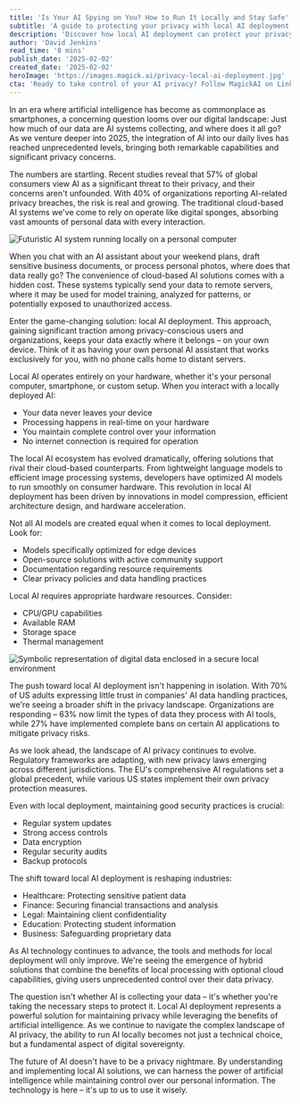 ```yaml
---
title: 'Is Your AI Spying on You? How to Run It Locally and Stay Safe'
subtitle: 'A guide to protecting your privacy with local AI deployment'
description: 'Discover how local AI deployment can protect your privacy while maintaining the benefits of artificial intelligence. Learn about the risks of cloud-based AI systems and practical steps to implement secure local AI solutions.'
author: 'David Jenkins'
read_time: '8 mins'
publish_date: '2025-02-02'
created_date: '2025-02-02'
heroImage: 'https://images.magick.ai/privacy-local-ai-deployment.jpg'
cta: 'Ready to take control of your AI privacy? Follow MagickAI on LinkedIn for the latest insights, tips, and updates on secure local AI deployment strategies.'
---
```


In an era where artificial intelligence has become as commonplace as smartphones, a concerning question looms over our digital landscape: Just how much of our data are AI systems collecting, and where does it all go? As we venture deeper into 2025, the integration of AI into our daily lives has reached unprecedented levels, bringing both remarkable capabilities and significant privacy concerns.

The numbers are startling. Recent studies reveal that 57% of global consumers view AI as a significant threat to their privacy, and their concerns aren't unfounded. With 40% of organizations reporting AI-related privacy breaches, the risk is real and growing. The traditional cloud-based AI systems we've come to rely on operate like digital sponges, absorbing vast amounts of personal data with every interaction.

![Futuristic AI system running locally on a personal computer](https://i.magick.ai/PIXE/1738503383824_magick_img.webp)

When you chat with an AI assistant about your weekend plans, draft sensitive business documents, or process personal photos, where does that data really go? The convenience of cloud-based AI solutions comes with a hidden cost. These systems typically send your data to remote servers, where it may be used for model training, analyzed for patterns, or potentially exposed to unauthorized access.

Enter the game-changing solution: local AI deployment. This approach, gaining significant traction among privacy-conscious users and organizations, keeps your data exactly where it belongs – on your own device. Think of it as having your own personal AI assistant that works exclusively for you, with no phone calls home to distant servers.

Local AI operates entirely on your hardware, whether it's your personal computer, smartphone, or custom setup. When you interact with a locally deployed AI:
- Your data never leaves your device
- Processing happens in real-time on your hardware
- You maintain complete control over your information
- No internet connection is required for operation

The local AI ecosystem has evolved dramatically, offering solutions that rival their cloud-based counterparts. From lightweight language models to efficient image processing systems, developers have optimized AI models to run smoothly on consumer hardware. This revolution in local AI deployment has been driven by innovations in model compression, efficient architecture design, and hardware acceleration.

Not all AI models are created equal when it comes to local deployment. Look for:
- Models specifically optimized for edge devices
- Open-source solutions with active community support
- Documentation regarding resource requirements
- Clear privacy policies and data handling practices

Local AI requires appropriate hardware resources. Consider:
- CPU/GPU capabilities
- Available RAM
- Storage space
- Thermal management

![Symbolic representation of digital data enclosed in a secure local environment](https://i.magick.ai/PIXE/1738503383827_magick_img.webp)

The push toward local AI deployment isn't happening in isolation. With 70% of US adults expressing little trust in companies' AI data handling practices, we're seeing a broader shift in the privacy landscape. Organizations are responding – 63% now limit the types of data they process with AI tools, while 27% have implemented complete bans on certain AI applications to mitigate privacy risks.

As we look ahead, the landscape of AI privacy continues to evolve. Regulatory frameworks are adapting, with new privacy laws emerging across different jurisdictions. The EU's comprehensive AI regulations set a global precedent, while various US states implement their own privacy protection measures.

Even with local deployment, maintaining good security practices is crucial:
- Regular system updates
- Strong access controls
- Data encryption
- Regular security audits
- Backup protocols

The shift toward local AI deployment is reshaping industries:
- Healthcare: Protecting sensitive patient data
- Finance: Securing financial transactions and analysis
- Legal: Maintaining client confidentiality
- Education: Protecting student information
- Business: Safeguarding proprietary data

As AI technology continues to advance, the tools and methods for local deployment will only improve. We're seeing the emergence of hybrid solutions that combine the benefits of local processing with optional cloud capabilities, giving users unprecedented control over their data privacy.

The question isn't whether AI is collecting your data – it's whether you're taking the necessary steps to protect it. Local AI deployment represents a powerful solution for maintaining privacy while leveraging the benefits of artificial intelligence. As we continue to navigate the complex landscape of AI privacy, the ability to run AI locally becomes not just a technical choice, but a fundamental aspect of digital sovereignty.

The future of AI doesn't have to be a privacy nightmare. By understanding and implementing local AI solutions, we can harness the power of artificial intelligence while maintaining control over our personal information. The technology is here – it's up to us to use it wisely.